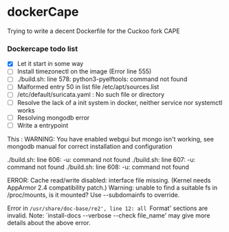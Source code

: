 # dockerCape
Trying to write a decent Dockerfile for the Cuckoo fork CAPE

### Dockercape todo list
- [X] Let it start in some way
- [ ] Install timezonectl on the image (Error line 555)
- [ ] ./build.sh: line 578: python3-pyelftools: command not found
- [ ] Malformed entry 50 in list file /etc/apt/sources.list
- [ ]  /etc/default/suricata.yaml : No such file or directory
- [ ] Resolve the lack of a init system in docker, 
      neither service nor systemctl works
- [ ] Resolving mongodb error
- [ ] Write a entrypoint

This : WARNING: You have enabled webgui but mongo isn't working, see mongodb manual for correct installation and configuration

./build.sh: line 606: -u: command not found
./build.sh: line 607: -u: command not found
./build.sh: line 608: -u: command not found

ERROR: Cache read/write disabled: interface file missing. (Kernel needs AppArmor 2.4 compatibility patch.)
Warning: unable to find a suitable fs in /proc/mounts, is it mounted?
Use --subdomainfs to override.

Error in `/usr/share/doc-base/re2', line 12: all `Format' sections are invalid.
Note: `install-docs --verbose --check file_name' may give more details about the above error.
